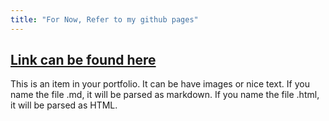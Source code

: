 ```yaml
---
title: "For Now, Refer to my github pages"
---
```


<!-- {% include base_path %} -->

[Link can be found here](https://gihub.com/36senm)
---

This is an item in your portfolio. It can be have images or nice text. If you name the file .md, it will be parsed as markdown. If you name the file .html, it will be parsed as HTML. 
